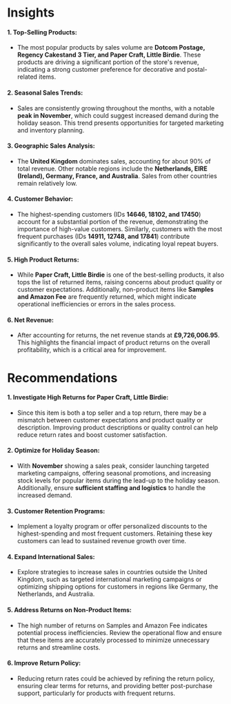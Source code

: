 # Insights

#### 1. Top-Selling Products:
- The most popular products by sales volume are **Dotcom Postage, Regency Cakestand 3 Tier, and Paper Craft, Little Birdie**. These products are driving a significant portion of the store's revenue, indicating a strong customer preference for decorative and postal-related items.

#### 2. Seasonal Sales Trends:
- Sales are consistently growing throughout the months, with a notable **peak in November**, which could suggest increased demand during the holiday season. This trend presents opportunities for targeted marketing and inventory planning.

#### 3. Geographic Sales Analysis:
- The **United Kingdom** dominates sales, accounting for about 90% of total revenue. Other notable regions include the **Netherlands, EIRE (Ireland), Germany, France, and Australia**. Sales from other countries remain relatively low.

#### 4. Customer Behavior:
- The highest-spending customers (IDs **14646, 18102, and 17450**) account for a substantial portion of the revenue, demonstrating the importance of high-value customers. Similarly, customers with the most frequent purchases (IDs **14911, 12748, and 17841**) contribute significantly to the overall sales volume, indicating loyal repeat buyers.

#### 5. High Product Returns:
- While **Paper Craft, Little Birdie** is one of the best-selling products, it also tops the list of returned items, raising concerns about product quality or customer expectations. Additionally, non-product items like **Samples and Amazon Fee** are frequently returned, which might indicate operational inefficiencies or errors in the sales process.

#### 6. Net Revenue:
- After accounting for returns, the net revenue stands at **£9,726,006.95**. This highlights the financial impact of product returns on the overall profitability, which is a critical area for improvement.

# Recommendations

#### 1. Investigate High Returns for Paper Craft, Little Birdie:
- Since this item is both a top seller and a top return, there may be a mismatch between customer expectations and product quality or description. Improving product descriptions or quality control can help reduce return rates and boost customer satisfaction.

#### 2. Optimize for Holiday Season:
- With **November** showing a sales peak, consider launching targeted marketing campaigns, offering seasonal promotions, and increasing stock levels for popular items during the lead-up to the holiday season. Additionally, ensure **sufficient staffing and logistics** to handle the increased demand.

#### 3. Customer Retention Programs:
- Implement a loyalty program or offer personalized discounts to the highest-spending and most frequent customers. Retaining these key customers can lead to sustained revenue growth over time.

#### 4. Expand International Sales:
- Explore strategies to increase sales in countries outside the United Kingdom, such as targeted international marketing campaigns or optimizing shipping options for customers in regions like Germany, the Netherlands, and Australia.
  
#### 5. Address Returns on Non-Product Items:
- The high number of returns on Samples and Amazon Fee indicates potential process inefficiencies. Review the operational flow and ensure that these items are accurately processed to minimize unnecessary returns and streamline costs.

#### 6. Improve Return Policy:
- Reducing return rates could be achieved by refining the return policy, ensuring clear terms for returns, and providing better post-purchase support, particularly for products with frequent returns.
